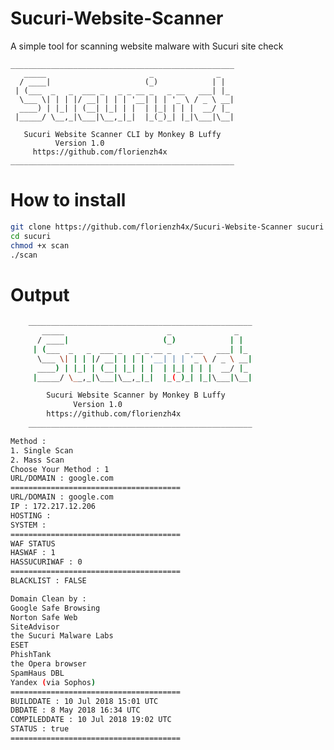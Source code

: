 # Sucuri-Website-Scanner
A simple tool for scanning website malware with Sucuri site check

	__________________________________________________
	   _____                       _              _   
	  / ____|                     (_)            | |  
	 | (___  _   _  ___ _   _ _ __ _   _ __   ___| |_ 
	  \___ \| | | |/ __| | | | '__| | | '_ \ / _ \ __|
	  ____) | |_| | (__| |_| | |  | |_| | | |  __/ |_ 
	 |_____/ \__,_|\___|\__,_|_|  |_(_)_| |_|\___|\__|

	   Sucuri Website Scanner CLI by Monkey B Luffy
	 		  Version 1.0
	 	 https://github.com/florienzh4x			
	__________________________________________________

  
# How to install
```bash
git clone https://github.com/florienzh4x/Sucuri-Website-Scanner sucuri
cd sucuri
chmod +x scan
./scan
```
# Output
```bash
	__________________________________________________
	   _____                       _              _   
	  / ____|                     (_)            | |  
	 | (___  _   _  ___ _   _ _ __ _   _ __   ___| |_ 
	  \___ \| | | |/ __| | | | '__| | | '_ \ / _ \ __|
	  ____) | |_| | (__| |_| | |  | |_| | | |  __/ |_ 
	 |_____/ \__,_|\___|\__,_|_|  |_(_)_| |_|\___|\__|

	    Sucuri Website Scanner by Monkey B Luffy
	 		  Version 1.0
	 	https://github.com/florienzh4x			
	__________________________________________________

Method : 
1. Single Scan
2. Mass Scan
Choose Your Method : 1
URL/DOMAIN : google.com
======================================
URL/DOMAIN : google.com
IP : 172.217.12.206
HOSTING : 
SYSTEM : 
======================================
WAF STATUS
HASWAF : 1
HASSUCURIWAF : 0
======================================
BLACKLIST : FALSE

Domain Clean by :
Google Safe Browsing
Norton Safe Web
SiteAdvisor
the Sucuri Malware Labs
ESET
PhishTank
the Opera browser
SpamHaus DBL
Yandex (via Sophos)
======================================
BUILDDATE : 10 Jul 2018 15:01 UTC
DBDATE : 8 May 2018 16:34 UTC
COMPILEDDATE : 10 Jul 2018 19:02 UTC
STATUS : true
======================================
```
